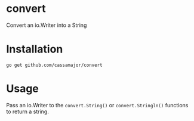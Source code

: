 # convert
Convert an io.Writer into a String

# Installation
```shell
go get github.com/cassamajor/convert
```

# Usage
Pass an io.Writer to the `convert.String()` or `convert.Stringln()` functions to return a string.